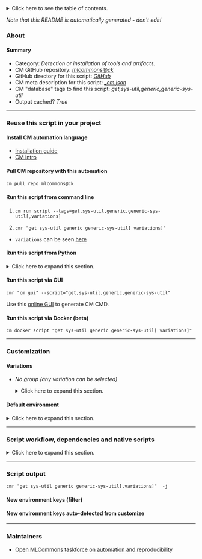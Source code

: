 <details>
<summary>Click here to see the table of contents.</summary>

* [About](#about)
* [Summary](#summary)
* [Reuse this script in your project](#reuse-this-script-in-your-project)
  * [ Install CM automation language](#install-cm-automation-language)
  * [ Check CM script flags](#check-cm-script-flags)
  * [ Run this script from command line](#run-this-script-from-command-line)
  * [ Run this script from Python](#run-this-script-from-python)
  * [ Run this script via GUI](#run-this-script-via-gui)
  * [ Run this script via Docker (beta)](#run-this-script-via-docker-(beta))
* [Customization](#customization)
  * [ Variations](#variations)
  * [ Default environment](#default-environment)
* [Script workflow, dependencies and native scripts](#script-workflow-dependencies-and-native-scripts)
* [Script output](#script-output)
* [New environment keys (filter)](#new-environment-keys-(filter))
* [New environment keys auto-detected from customize](#new-environment-keys-auto-detected-from-customize)
* [Maintainers](#maintainers)

</details>

*Note that this README is automatically generated - don't edit!*

### About

#### Summary

* Category: *Detection or installation of tools and artifacts.*
* CM GitHub repository: *[mlcommons@ck](https://github.com/mlcommons/ck/tree/master/cm-mlops)*
* GitHub directory for this script: *[GitHub](https://github.com/mlcommons/ck/tree/master/cm-mlops/script/get-generic-sys-util)*
* CM meta description for this script: *[_cm.json](_cm.json)*
* CM "database" tags to find this script: *get,sys-util,generic,generic-sys-util*
* Output cached? *True*
___
### Reuse this script in your project

#### Install CM automation language

* [Installation guide](https://github.com/mlcommons/ck/blob/master/docs/installation.md)
* [CM intro](https://doi.org/10.5281/zenodo.8105339)

#### Pull CM repository with this automation

```cm pull repo mlcommons@ck```


#### Run this script from command line

1. `cm run script --tags=get,sys-util,generic,generic-sys-util[,variations] `

2. `cmr "get sys-util generic generic-sys-util[ variations]" `

* `variations` can be seen [here](#variations)

#### Run this script from Python

<details>
<summary>Click here to expand this section.</summary>

```python

import cmind

r = cmind.access({'action':'run'
                  'automation':'script',
                  'tags':'get,sys-util,generic,generic-sys-util'
                  'out':'con',
                  ...
                  (other input keys for this script)
                  ...
                 })

if r['return']>0:
    print (r['error'])

```

</details>


#### Run this script via GUI

```cmr "cm gui" --script="get,sys-util,generic,generic-sys-util"```

Use this [online GUI](https://cKnowledge.org/cm-gui/?tags=get,sys-util,generic,generic-sys-util) to generate CM CMD.

#### Run this script via Docker (beta)

`cm docker script "get sys-util generic generic-sys-util[ variations]" `

___
### Customization


#### Variations

  * *No group (any variation can be selected)*
    <details>
    <summary>Click here to expand this section.</summary>

    * `_g++-12`
      - Environment variables:
        - *CM_SYS_UTIL_NAME*: `g++12`
      - Workflow:
    * `_gflags-dev`
      - Environment variables:
        - *CM_SYS_UTIL_NAME*: `gflags-dev`
      - Workflow:
    * `_git-lfs`
      - Environment variables:
        - *CM_SYS_UTIL_NAME*: `git-lfs`
      - Workflow:
    * `_glog-dev`
      - Environment variables:
        - *CM_SYS_UTIL_NAME*: `glog-dev`
      - Workflow:
    * `_libboost-all-dev`
      - Environment variables:
        - *CM_SYS_UTIL_NAME*: `libboost-all-dev`
      - Workflow:
    * `_libffi7`
      - Environment variables:
        - *CM_SYS_UTIL_NAME*: `libffi7`
      - Workflow:
    * `_libgmock-dev`
      - Environment variables:
        - *CM_SYS_UTIL_NAME*: `libgmock-dev`
      - Workflow:
    * `_libmpfr-dev`
      - Environment variables:
        - *CM_SYS_UTIL_NAME*: `libmpfr-dev`
      - Workflow:
    * `_libnuma-dev`
      - Environment variables:
        - *CM_SYS_UTIL_NAME*: `libnuma-dev`
      - Workflow:
    * `_libpci-dev`
      - Environment variables:
        - *CM_SYS_UTIL_NAME*: `libpci-dev`
      - Workflow:
    * `_libre2-dev`
      - Environment variables:
        - *CM_SYS_UTIL_NAME*: `libre2-dev`
      - Workflow:
    * `_libudev-dev`
      - Environment variables:
        - *CM_SYS_UTIL_NAME*: `libudev-dev`
      - Workflow:
    * `_ninja-build`
      - Environment variables:
        - *CM_SYS_UTIL_NAME*: `ninja-build`
      - Workflow:
    * `_ntpdate`
      - Environment variables:
        - *CM_SYS_UTIL_NAME*: `ntpdate`
      - Workflow:
    * `_numactl`
      - Environment variables:
        - *CM_SYS_UTIL_NAME*: `numactl`
      - Workflow:
    * `_nvidia-cuda-toolkit`
      - Environment variables:
        - *CM_SYS_UTIL_NAME*: `nvidia-cuda-toolkit`
      - Workflow:
    * `_rapidjson-dev`
      - Environment variables:
        - *CM_SYS_UTIL_NAME*: `rapidjson-dev`
      - Workflow:
    * `_rsync`
      - Environment variables:
        - *CM_SYS_UTIL_NAME*: `rsync`
      - Workflow:
    * `_screen`
      - Environment variables:
        - *CM_SYS_UTIL_NAME*: `screen`
      - Workflow:
    * `_sox`
      - Environment variables:
        - *CM_SYS_UTIL_NAME*: `sox`
      - Workflow:
    * `_transmission`
      - Environment variables:
        - *CM_SYS_UTIL_NAME*: `transmission`
      - Workflow:
    * `_zlib`
      - Environment variables:
        - *CM_SYS_UTIL_NAME*: `zlib`
      - Workflow:

    </details>

#### Default environment

<details>
<summary>Click here to expand this section.</summary>

These keys can be updated via `--env.KEY=VALUE` or `env` dictionary in `@input.json` or using script flags.

* CM_CLEAN_DIRS: `bin`
* CM_SUDO: `sudo`

</details>

___
### Script workflow, dependencies and native scripts

<details>
<summary>Click here to expand this section.</summary>

  1. ***Read "deps" on other CM scripts from [meta](https://github.com/mlcommons/ck/tree/master/cm-mlops/script/get-generic-sys-util/_cm.json)***
     * detect,os
       - CM script: [detect-os](https://github.com/mlcommons/ck/tree/master/cm-mlops/script/detect-os)
  1. ***Run "preprocess" function from [customize.py](https://github.com/mlcommons/ck/tree/master/cm-mlops/script/get-generic-sys-util/customize.py)***
  1. Read "prehook_deps" on other CM scripts from [meta](https://github.com/mlcommons/ck/tree/master/cm-mlops/script/get-generic-sys-util/_cm.json)
  1. ***Run native script if exists***
     * [run.sh](https://github.com/mlcommons/ck/tree/master/cm-mlops/script/get-generic-sys-util/run.sh)
  1. Read "posthook_deps" on other CM scripts from [meta](https://github.com/mlcommons/ck/tree/master/cm-mlops/script/get-generic-sys-util/_cm.json)
  1. Run "postrocess" function from customize.py
  1. Read "post_deps" on other CM scripts from [meta](https://github.com/mlcommons/ck/tree/master/cm-mlops/script/get-generic-sys-util/_cm.json)
</details>

___
### Script output
`cmr "get sys-util generic generic-sys-util[,variations]"  -j`
#### New environment keys (filter)

#### New environment keys auto-detected from customize

___
### Maintainers

* [Open MLCommons taskforce on automation and reproducibility](https://github.com/mlcommons/ck/blob/master/docs/taskforce.md)